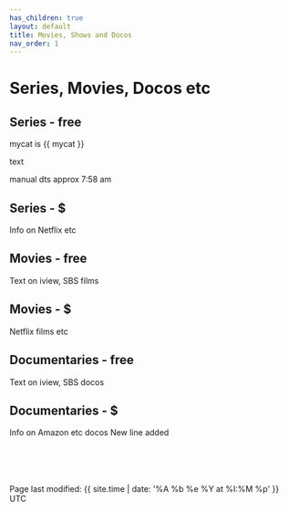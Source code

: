 ```yaml
---
has_children: true
layout: default
title: Movies, Shows and Docos
nav_order: 1
---
```


# Series, Movies, Docos etc
## Series - free

mycat is {{ mycat }}

text

manual dts approx 7:58 am 

## Series - $
Info on Netflix etc
## Movies - free
Text on iview, SBS films
## Movies - $
Netflix films etc
## Documentaries - free
Text on iview, SBS docos
## Documentaries - $
Info on Amazon etc docos
New line added

<br><br><br><br>
Page last modified: {{ site.time | date: '%A %b %e %Y at %I:%M %p' }}  UTC
</p> 

